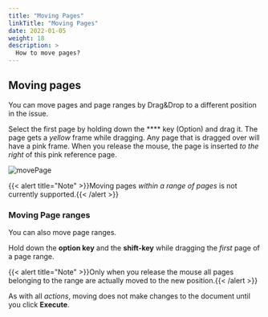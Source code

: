 ```yaml
---
title: "Moving Pages"
linkTitle: "Moving Pages"
date: 2022-01-05
weight: 18
description: >
  How to move pages?
---
```


 ## Moving pages

You can move pages and page ranges by Drag&Drop to a different position in the issue.

Select the first page by holding down the **** key (Option) and drag it. The page gets a *yellow* frame while dragging. Any page that is dragged over will have a pink frame. When you release the mouse, the page is inserted *to the right* of this pink reference page.


![movePage](/images/movePage.png)


{{< alert title="Note" >}}Moving pages *within a range of pages* is not currently supported.{{< /alert >}}

 ### Moving Page ranges

You can also move page ranges. 

Hold down the **option key** and the **shift-key**  while dragging the *first* page of a page range. 

{{< alert title="Note" >}}Only when you release the mouse all pages belonging to the range are actually moved to the new position.{{< /alert >}}


As with all *actions*, moving does not make changes to the document until you click **Execute**.

